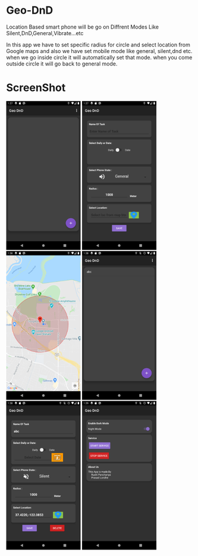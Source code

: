 # Geo-DnD
Location Based smart phone will be go on Diffrent Modes Like Silent,DnD,General,Vibrate...etc

In this app we have to set specific radius for circle and select location from Google maps and also we have set mobile mode like general, silent,dnd etc. when we go inside circle it will automatically set that mode. when you come outside circle it will go back to general mode.

# ScreenShot

<img src="ScreenShot/ss1.png" width="200" height="400">  <img src="ScreenShot/ss2.png" width="200" height="400">  <img src="ScreenShot/ss3.png" width="200" height="400"> <img src="ScreenShot/ss4.png" width="200" height="400"> <img src="ScreenShot/ss5.png" width="200" height="400"> <img src="ScreenShot/ss6.png" width="200" height="400">

